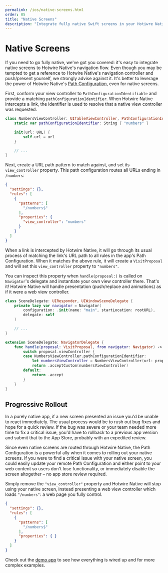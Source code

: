 ```yaml
---
permalink: /ios/native-screens.html
order: 05
title: "Native Screens"
description: "Integrate fully native Swift screens in your Hotiwre Native app."
---
```


# Native Screens

If you need to go fully native, we've got you covered: it's easy to integrate native screens to Hotwire Native's navigation flow. Even though you may be tempted to get a reference to Hotwire Native's navigation controller and push/present yourself, we strongly advise against it. It's better to leverage the power of Hotwire Native's [Path Configuration](/ios/path-configuration), even for native screens.

First, conform your view controller to `PathConfigurationIdentifiable` and provide a matching `pathConfigurationIdentifier`. When Hotwire Native intercepts a link, the identifier is used to resolve that a native view controller was requested.

```swift
class NumbersViewController: UITableViewController, PathConfigurationIdentifiable {
    static var pathConfigurationIdentifier: String { "numbers" }

    init(url: URL) {
        self.url = url
    }

    // ...
}
```

Next, create a URL path pattern to match against, and set its `view_controller` property. This path configuration routes all URLs ending in `/numbers`:

```json
{
  "settings": {},
  "rules": [
    {
      "patterns": [
        "/numbers$"
      ],
      "properties": {
        "view_controller": "numbers"
      }
    }
  ]
}
```

When a link is intercepted by Hotwire Native, it will go through its usual process of matching the link's URL path to all rules in the app's Path Configuration. When it matches the above rule, it will create a `VisitProposal` and will set this `view_controller` property to `"numbers"`.

You can inspect this property when `handle(proposal:)` is called on `Navigator`'s delegate and instantiate your own view controller there. That's it! Hotwire Native will handle presentation (push/replace and animations) as if it were a web view controller.

```swift
class SceneDelegate: UIResponder, UIWindowSceneDelegate {
    private lazy var navigator = Navigator(
        configuration: .init(name: "main", startLocation: rootURL),
        delegate: self
    )

    // ...
}

extension SceneDelegate: NavigatorDelegate {
    func handle(proposal: VisitProposal, from navigator: Navigator) -> ProposalResult {
        switch proposal.viewController {
        case NumbersViewController.pathConfigurationIdentifier:
            let numbersViewController = NumbersViewController(url: proposal.url)
            return .acceptCustom(numbersViewController)
        default:
            return .accept
        }
    }
}
```

## Progressive Rollout

In a purely native app, if a new screen presented an issue you'd be unable to react immediately. The usual process would be to rush out bug fixes and hope for a quick review. If the bug was severe or your team needed more time to fix a critical issue, you'd have to rollback to a previous app version and submit that to the App Store, probably with an expedited review.

Since even native screens are routed through Hotwire Native, the Path Configuration is a powerful ally when it comes to rolling out your native screens. If you were to find a critical issue with your native screen, you could easily update your remote Path Configuration and either point to your web content so users don't lose functionality, or immediately disable the screen altogether – no app store review required.

Simply remove the `"view_controller"` property and Hotwire Native will stop using your native screen, instead presenting a web view controller which loads `"/numbers"`: a web page you fully control.

```json
{
  "settings": {},
  "rules": [
    {
      "patterns": [
        "/numbers$"
      ],
      "properties": { }
    }
  ]
}
```

Check out the [demo app](https://github.com/hotwired/hotwire-native-ios/tree/main/Demo) to see how everything is wired up and for more complex examples.
